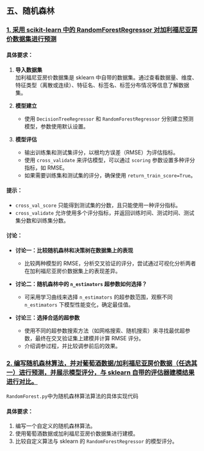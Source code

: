 ## 五、随机森林

### [1. 采用 scikit-learn 中的 RandomForestRegressor 对加利福尼亚房价数据集进行预测](ML5_1.ipynb)

#### 具体要求：

1. **导入数据集**  
   加利福尼亚房价数据集是 sklearn 中自带的数据集。通过查看数据量、维度、特征类型（离散或连续）、特征名、标签名、标签分布情况等信息了解数据集。

2. **模型建立**  
   - 使用 `DecisionTreeRegressor` 和 `RandomForestRegressor` 分别建立预测模型，参数使用默认设置。
   
3. **模型评估**  
   - 输出训练集和测试集评分，以根均方误差（RMSE）为评估指标。
   - 使用 `cross_validate` 来评估模型，可以通过 `scoring` 参数设置多种评分指标，如 RMSE。
   - 如果需要训练集和测试集的评分，确保使用 `return_train_score=True`。

#### 提示：
- `cross_val_score` 只能得到测试集的分数，且只能使用一种评分指标。  
- `cross_validate` 允许使用多个评分指标，并返回训练时间、测试时间、测试集分数和训练集分数。

#### 讨论：

- **讨论一：比较随机森林和决策树在数据集上的表现**  
   - 比较两种模型的 RMSE，分析交叉验证的评分，尝试通过可视化分析两者在加利福尼亚房价数据集上的表现差异。
   
- **讨论二：随机森林中的 `n_estimators` 超参数如何选择？**  
   - 可采用学习曲线来选择 `n_estimators` 的超参数范围，观察不同 `n_estimators` 下模型性能变化，确定最佳值。

- **讨论三：选择合适的超参数**  
   - 使用不同的超参数搜索方法（如网格搜索、随机搜索）来寻找最优超参数，最终在交叉验证集上建模并计算 RMSE 评分。  
   - 介绍调参过程，并比较调参前后的效果。

### [2. 编写随机森林算法，并对葡萄酒数据/加利福尼亚房价数据（任选其一）进行预测，并展示模型评分，与 sklearn 自带的评估器建模结果进行对比。](ML5_2.ipynb)


`RandomForest.py`中为随机森林算法算法的具体实现代码 

#### 具体要求：
1. 编写一个自定义的随机森林算法。
2. 使用葡萄酒数据或加利福尼亚房价数据集进行建模。
3. 比较自定义算法与 sklearn 的 `RandomForestRegressor` 的模型评分。
